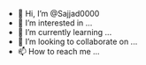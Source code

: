 - 👋 Hi, I’m @Sajjad0000
- 👀 I’m interested in ...
- 🌱 I’m currently learning ...
- 💞️ I’m looking to collaborate on ...
- 📫 How to reach me ...

<!---
Sajjad0000/Sa![Screenshot_۲۰۲۴-۰۲-۲۵-۰۲-۱۳-۱۷-۳۳۴_com google android googlequicksearchbox](https://github.com/Sajjad0000/Sajjad0000/assets/134659050/3b238eff-af8f-49a4-8001-dbdfd6ddd9ce)
jjad0000 is a ✨ special ✨ repository because its `README.md` (this file) appears on your GitHub profile.
You can click the Preview link to take a look at your changes.
--->
